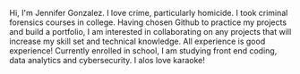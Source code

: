 Hi, I'm Jennifer Gonzalez. I love crime, particularly homicide. I took criminal forensics courses in college. Having chosen Github to practice my projects and build a portfolio, I am interested in collaborating on any projects that will increase my skill set and technical knowledge. All experience is good experience! Currently enrolled in school, I am studying front end coding, data analytics and cybersecurity. I alos love karaoke!

